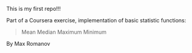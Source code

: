 This is my first repo!!!

Part of a Coursera exercise, implementation of basic statistic functions:
> Mean
> Median
> Maximum
> Minimum

By Max Romanov